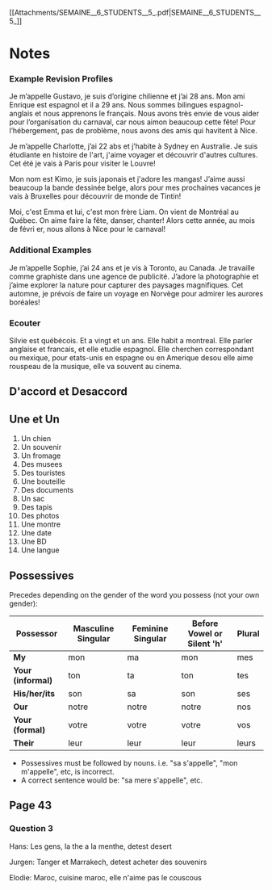 [[Attachments/SEMAINE__6_STUDENTS__5_.pdf|SEMAINE__6_STUDENTS__5_]]
# Notes

### Example Revision Profiles
Je m’appelle Gustavo, je suis d’origine chilienne et j’ai 28 ans. Mon ami Enrique est espagnol et il a 29 ans.
Nous sommes bilingues espagnol-anglais et nous apprenons le français.
Nous avons très envie de vous aider pour l’organisation du carnaval, car nous aimon beaucoup cette fête!
Pour l’hébergement, pas de problème, nous avons des amis qui havitent à Nice.

Je m’appelle Charlotte, j’ai 22 abs et j’habite à Sydney en Australie. Je suis étudiante en histoire de l'art, j'aime voyager et découvrir d'autres cultures. Cet été je vais à Paris pour visiter le Louvre!

Mon nom est Kimo, je suis japonais et j'adore les mangas! J’aime aussi beaucoup la bande dessinée belge, alors pour mes prochaines vacances je vais à Bruxelles pour découvrir de monde de Tintin!

Moi, c'est Emma et lui, c'est mon frère Liam. On vient de Montréal au Québec. On aime faire la fête, danser, chanter! Alors cette année, au mois de févri er, nous allons à Nice pour le carnaval!

### Additional Examples
Je m’appelle Sophie, j’ai 24 ans et je vis à Toronto, au Canada. Je travaille comme graphiste dans une agence de publicité. J’adore la photographie et j’aime explorer la nature pour capturer des paysages magnifiques. Cet automne, je prévois de faire un voyage en Norvège pour admirer les aurores boréales!

### Ecouter
Silvie est québécois. Et a vingt et un ans. Elle habit a montreal. Elle parler anglaise et francais, et elle etudie espagnol. Elle cherchen correspondant ou mexique, pour etats-unis en espagne ou en Amerique desou elle aime rouspeau de la musique, elle va souvent au cinema.

## D'accord et Desaccord

## Une et Un

 1. Un chien
 2. Un souvenir
 3. Un fromage
 4. Des musees
 5. Des touristes
 6. Une bouteille
 7. Des documents
 8. Un sac
 9. Des tapis
10. Des photos
11. Une montre
12. Une date
13. Une BD
14. Une langue

## Possessives

Precedes depending on the gender of the word you possess (not your own gender):

| **Possessor**       | **Masculine Singular** | **Feminine Singular** | **Before Vowel or Silent 'h'** | **Plural** |
| ------------------- | ---------------------- | --------------------- | ------------------------------ | ---------- |
| **My**              | mon                    | ma                    | mon                            | mes        |
| **Your (informal)** | ton                    | ta                    | ton                            | tes        |
| **His/her/its**     | son                    | sa                    | son                            | ses        |
| **Our**             | notre                  | notre                 | notre                          | nos        |
| **Your (formal)**   | votre                  | votre                 | votre                          | vos        |
| **Their**           | leur                   | leur                  | leur                           | leurs      |

- Possessives must be followed by nouns. i.e. "sa s'appelle", "mon m'appelle", etc, is incorrect.
- A correct sentence would be: "sa mere s'appelle", etc.

## Page 43

### Question 3

Hans: Les gens, la the a la menthe, detest desert

Jurgen: Tanger et Marrakech, detest acheter des souvenirs

Elodie: Maroc, cuisine maroc, elle n'aime pas le couscous